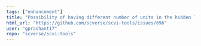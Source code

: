 ```yaml
---
tags: ["enhancement"]
title: "Possibility of having different number of units in the hidden layers"
html_url: "https://github.com/scverse/scvi-tools/issues/696"
user: "gprashant17"
repo: "scverse/scvi-tools"
---
```


